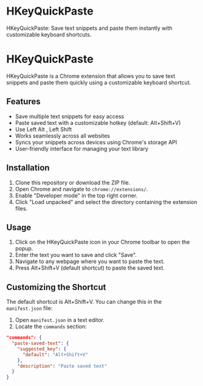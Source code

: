 # HKeyQuickPaste
HKeyQuickPaste: Save text snippets and paste them instantly with customizable keyboard shortcuts.
# HKeyQuickPaste

HKeyQuickPaste is a Chrome extension that allows you to save text snippets and paste them quickly using a customizable keyboard shortcut.

## Features

- Save multiple text snippets for easy access
- Paste saved text with a customizable hotkey (default: Alt+Shift+V)
- Use Left Alt , Left Shift
- Works seamlessly across all websites
- Syncs your snippets across devices using Chrome's storage API
- User-friendly interface for managing your text library

## Installation

1. Clone this repository or download the ZIP file.
2. Open Chrome and navigate to `chrome://extensions/`.
3. Enable "Developer mode" in the top right corner.
4. Click "Load unpacked" and select the directory containing the extension files.

## Usage

1. Click on the HKeyQuickPaste icon in your Chrome toolbar to open the popup.
2. Enter the text you want to save and click "Save".
3. Navigate to any webpage where you want to paste the text.
4. Press Alt+Shift+V (default shortcut) to paste the saved text.

## Customizing the Shortcut

The default shortcut is Alt+Shift+V. You can change this in the `manifest.json` file:

1. Open `manifest.json` in a text editor.
2. Locate the `commands` section:

```json
"commands": {
  "paste-saved-text": {
    "suggested_key": {
      "default": "Alt+Shift+V"
    },
    "description": "Paste saved text"
  }
}

